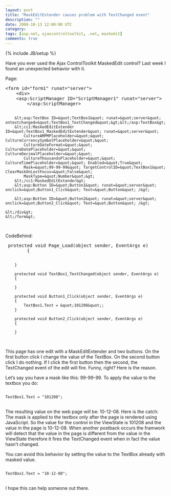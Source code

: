 ```yaml
---
layout: post
title: "MaskEditExtender causes problem with TextChanged event"
description: ""
date: 2008-10-13 12:00:00 UTC
category: 
tags: [asp.net, ajaxcontroltoolkit, .net, maskedit]
comments: true
---
```

{% include JB/setup %}

<div id="post">
<p>Have you ever used the Ajax ControlToolkit MaskedEdit control? Last week I  found an unexpected behavior with it.</p>
<p>Page:</p>
<pre title="code" class="brush: csharp">
&lt;form id=&quot;form1&quot; runat=&quot;server&quot;&gt;
    &lt;div&gt;
    &lt;asp:ScriptManager ID=&quot;ScriptManager1&quot; runat=&quot;server&quot;&gt;
        &lt;/asp:ScriptManager&gt;

        &lt;asp:TextBox ID=&quot;TextBox1&quot; runat=&quot;server&quot; ontextchanged=&quot;TextBox1_TextChanged&quot;&gt;&lt;/asp:TextBox&gt;
        &lt;cc1:MaskedEditExtender ID=&quot;TextBox1_MaskedEditExtender&quot; runat=&quot;server&quot; 
            CultureAMPMPlaceholder=&quot;&quot; CultureCurrencySymbolPlaceholder=&quot;&quot; 
            CultureDateFormat=&quot;&quot; CultureDatePlaceholder=&quot;&quot; CultureDecimalPlaceholder=&quot;&quot; 
            CultureThousandsPlaceholder=&quot;&quot; CultureTimePlaceholder=&quot;&quot; Enabled=&quot;True&quot; 
            Mask=&quot;99-99-99&quot; TargetControlID=&quot;TextBox1&quot; ClearMaskOnLostFocus=&quot;False&quot; 
            MaskType=&quot;Number&quot;&gt;
        &lt;/cc1:MaskedEditExtender&gt;
        &lt;asp:Button ID=&quot;Button1&quot; runat=&quot;server&quot; onclick=&quot;Button1_Click&quot; Text=&quot;Button&quot; /&gt;

        &lt;asp:Button ID=&quot;Button2&quot; runat=&quot;server&quot; onclick=&quot;Button2_Click&quot; Text=&quot;Button&quot; /&gt;

    &lt;/div&gt;
    &lt;/form&gt;

</pre>
<p>CodeBehind:</p>
<pre title="code" class="brush: csharp">
 protected void Page_Load(object sender, EventArgs e)
        {

        }

        protected void TextBox1_TextChanged(object sender, EventArgs e)
        {

        }

        protected void Button1_Click(object sender, EventArgs e)
        {
            TextBox1.Text = &quot;101208&quot;;
        }

        protected void Button2_Click(object sender, EventArgs e)
        {

        }
</pre>
<p>This page has one edit with a MaskEditExtender and two buttons. On the first  button click I change the value of the TextBox. On the second button click I do  nothing. If I click the first button then the second, the TextChanged event of  the edit will fire. Funny, right? Here is the reason.</p>
<p>Let&rsquo;s say you have a mask like this: 99-99-99. To apply the value to the  textbox you do:</p>
<pre><code><br />TextBox1.Text = &quot;101208&quot;;<br /></code>
</pre>
<p>The resulting value on the web page will be: 10-12-08. Here is the catch: The  mask is applied to the textbox only after the page is rendered using JavaScript.  So the value for the control in the ViewState is 101208 and the value in the  page is 10-12-08. When another postback occurs the framwork will detect that the  value in the page is different from the value in the ViewState therefore it  fires the TextChanged event when in fact the value hasn&rsquo;t changed.</p>
<p>You can  avoid this behavior by setting the value to the TextBox already with masked  value.</p>
<pre><code><br />TextBox1.Text = &quot;10-12-08&quot;;<br /></code>
</pre>
<p>I hope this can help someone out there.</p>
</div>